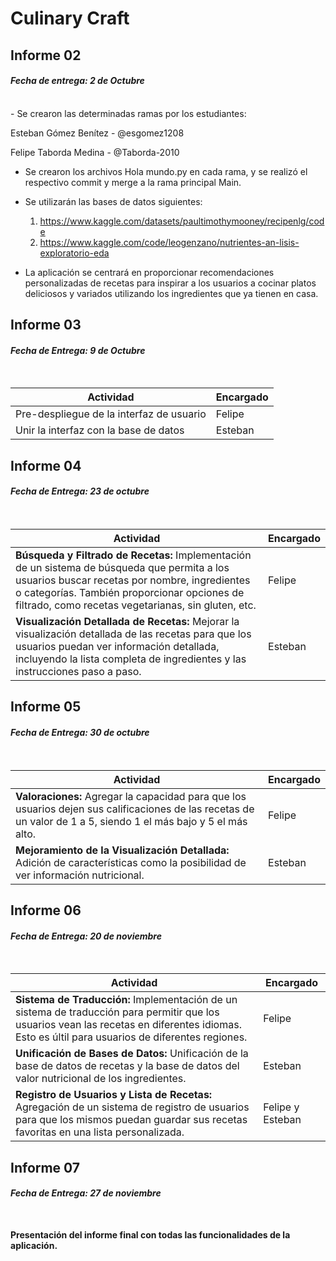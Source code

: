 # Culinary Craft

## Informe 02
#### *Fecha de entrega: 2 de Octubre*
<br>
 - Se crearon las determinadas ramas por los estudiantes:

Esteban Gómez Benítez - @esgomez1208

Felipe Taborda Medina - @Taborda-2010

 - Se crearon los archivos Hola mundo.py en cada rama, y se realizó el respectivo commit y merge a la rama principal Main.

 - Se utilizarán las bases de datos siguientes:
   1. https://www.kaggle.com/datasets/paultimothymooney/recipenlg/code
   2. https://www.kaggle.com/code/leogenzano/nutrientes-an-lisis-exploratorio-eda
  
 - La aplicación se centrará en proporcionar recomendaciones personalizadas de recetas para inspirar a los usuarios a cocinar platos deliciosos y variados utilizando los ingredientes que ya tienen en casa.


## Informe 03
#### *Fecha de Entrega: 9 de Octubre*
<br>

| Actividad | Encargado |
| ------------- | ------------- |
| Pre-despliegue de la interfaz de usuario | Felipe |
| Unir la interfaz con la base de datos | Esteban |

## Informe 04
#### *Fecha de Entrega: 23 de octubre*
<br>

| Actividad | Encargado |
| ------------- | ------------- |
| **Búsqueda y Filtrado de Recetas:** Implementación de un sistema de búsqueda que permita a los usuarios buscar recetas por nombre, ingredientes o categorías. También proporcionar opciones de filtrado, como recetas vegetarianas, sin gluten, etc. | Felipe |
| **Visualización Detallada de Recetas:** Mejorar la visualización detallada de las recetas para que los usuarios puedan ver información detallada, incluyendo la lista completa de ingredientes y las instrucciones paso a paso. | Esteban |


## Informe 05
#### *Fecha de Entrega: 30 de octubre*
<br>

| Actividad | Encargado |
| ------------- | ------------- |
| **Valoraciones:** Agregar la capacidad para que los usuarios dejen sus calificaciones de las recetas de un valor de 1 a 5, siendo 1 el más bajo y 5 el más alto. | Felipe |
| **Mejoramiento de la Visualización Detallada:** Adición de características como la posibilidad de ver información nutricional. | Esteban |

## Informe 06
#### *Fecha de Entrega: 20 de noviembre*
<br>

| Actividad | Encargado |
| ------------- | ------------- |
| **Sistema de Traducción:** Implementación de un sistema de traducción para permitir que los usuarios vean las recetas en diferentes idiomas. Esto es últil para usuarios de diferentes regiones. | Felipe |
| **Unificación de Bases de Datos:** Unificación de la base de datos de recetas y la base de datos del valor nutricional de los ingredientes. | Esteban |
| **Registro de Usuarios y Lista de Recetas:** Agregación de un sistema de registro de usuarios para que los mismos puedan guardar sus recetas favoritas en una lista personalizada. | Felipe y Esteban |


## Informe 07
#### *Fecha de Entrega: 27 de noviembre*
<br>

 **Presentación del informe final con todas las funcionalidades de la aplicación.**

